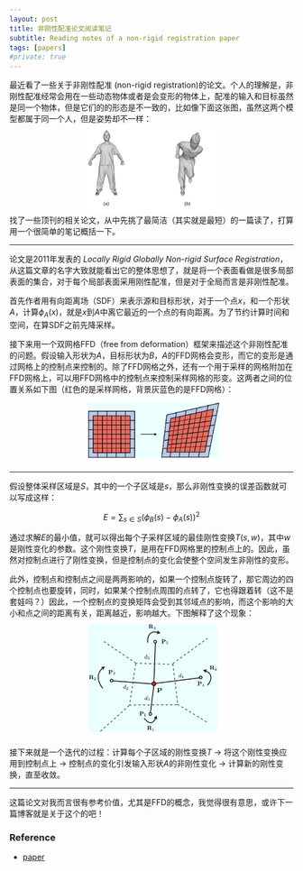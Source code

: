 ```yaml
---
layout: post
title: 非刚性配准论文阅读笔记
subtitle: Reading notes of a non-rigid registration paper
tags: [papers]
#private: true
---
```



<head>
    <script src="https://cdn.mathjax.org/mathjax/latest/MathJax.js?config=TeX-AMS-MML_HTMLorMML" type="text/javascript"></script>
    <script type="text/x-mathjax-config">
        MathJax.Hub.Config({
            tex2jax: {
            skipTags: ['script', 'noscript', 'style', 'textarea', 'pre'],
            inlineMath: [['$','$']]
            }
        });
    </script>
</head>

<style> 
  img{ 
     width: 50%; 
     padding-left: 25%; 
  } 
</style>


最近看了一些关于非刚性配准 (non-rigid registration)的论文。个人的理解是，非刚性配准经常会用在一些动态物体或者是会变形的物体上，配准的输入和目标虽然是同一个物体，但是它们的的形态是不一致的，比如像下面这张图，虽然这两个模型都属于同一个人，但是姿势却不一样：
<br>
![enter description here](../assets/2021-11-23/1123_1.png)
<br>
找了一些顶刊的相关论文，从中先挑了最简洁（其实就是最短）的一篇读了，打算用一个很简单的笔记概括一下。

---

论文是2011年发表的 *Locally Rigid Globally Non-rigid Surface Registration*，从这篇文章的名字大致就能看出它的整体思想了，就是将一个表面看做是很多局部表面的集合，对于每个局部表面采用刚性配准，但是对于全局而言是非刚性配准。


首先作者用有向距离场（SDF）来表示源和目标形状，对于一个点$x$，和一个形状$A$，计算$\phi_A(x)$，就是$x$到$A$中离它最近的一个点的有向距离。为了节约计算时间和空间，在算SDF之前先降采样。

接下来用一个双网格FFD（free from deformation）框架来描述这个非刚性配准的问题。假设输入形状为$A$，目标形状为$B$，$A$的FFD网格会变形，而它的变形是通过网格上的控制点来控制的。除了FFD网格之外，还有一个用于采样的网格附加在FFD网格上，可以用FFD网格中的控制点来控制采样网格的形变。这两者之间的位置关系如下图（红色的是采样网格，背景灰蓝色的是FFD网格）：
<br>
![enter description here](../assets/2021-11-23/1123_2.png)
<br>

---
假设整体采样区域是$S$，其中的一个子区域是$s$，那么非刚性变换的误差函数就可以写成这样：

$$E = \sum_{s\in S}(\phi_B(s)-\phi_A(s))^2$$

通过求解$E$的最小值，就可以得出每个子采样区域的最佳刚性变换$T(s,w)$，其中$w$是刚性变化的参数。这个刚性变换$T$，是用在FFD网格里的控制点上的。因此，虽然对控制点进行了刚性变换，但是控制点的变化会使整个空间发生非刚性的变形。

此外，控制点和控制点之间是两两影响的，如果一个控制点旋转了，那它周边的四个控制点也要旋转，同时，如果某个控制点周围的点转了，它也得跟着转（这不是套娃吗？）因此，一个控制点的变换矩阵会受到其邻域点的影响，而这个影响的大小和点之间的距离有关，距离越近，影响越大。下图解释了这个现象：
<br>
![enter description here](../assets/2021-11-23/1123_3.png)
<br>


接下来就是一个迭代的过程：计算每个子区域的刚性变换$T$ -> 将这个刚性变换应用到控制点上 -> 控制点的变化引发输入形状$A$的非刚性变化 -> 计算新的刚性变换，直至收敛。

---
这篇论文对我而言很有参考价值，尤其是FFD的概念，我觉得很有意思，或许下一篇博客就是关于这个的吧！

### Reference

- [paper](https://ieeexplore.ieee.org/document/6126411)
